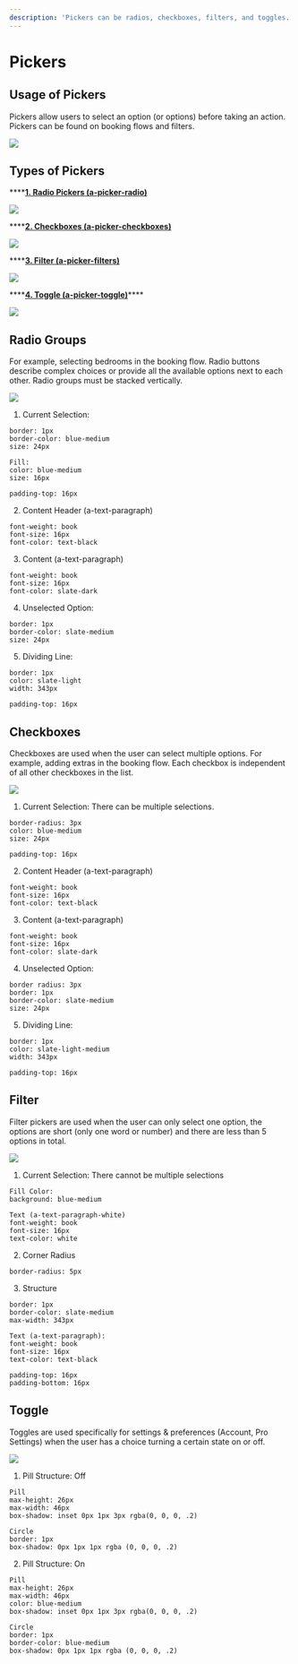 ```yaml
---
description: 'Pickers can be radios, checkboxes, filters, and toggles.'
---
```


# Pickers

## Usage of Pickers

Pickers allow users to select an option \(or options\) before taking an action. Pickers can be found on booking flows and filters.

![](../.gitbook/assets/picker-overview.png)

## Types of Pickers

\*\*\*\*[**1. Radio Pickers \(a-picker-radio\)**](pickers.md#radio-groups)

![](../.gitbook/assets/radio%20%281%29.png)

\*\*\*\*[**2. Checkboxes \(a-picker-checkboxes\)**](pickers.md#checkboxes)

![](../.gitbook/assets/checkbox.png)

\*\*\*\*[**3. Filter \(a-picker-filters\)**](pickers.md#filter)

![](../.gitbook/assets/picker-1.png)

\*\*\*\*[**4. Toggle \(a-picker-toggle\)**](pickers.md#toggle)\*\*\*\*

![](../.gitbook/assets/toggle.png)

## Radio Groups

For example, selecting bedrooms in the booking flow. Radio buttons describe complex choices or provide all the available options next to each other. Radio groups must be stacked vertically.

![](../.gitbook/assets/radio.png)

1. Current Selection:

```text
border: 1px
border-color: blue-medium
size: 24px

Fill:
color: blue-medium
size: 16px

padding-top: 16px
```

2. Content Header \(a-text-paragraph\)

```text
font-weight: book
font-size: 16px
font-color: text-black
```

3. Content \(a-text-paragraph\)

```text
font-weight: book
font-size: 16px
font-color: slate-dark
```

4. Unselected Option:

```text
border: 1px
border-color: slate-medium
size: 24px
```

5. Dividing Line:

```text
border: 1px
color: slate-light
width: 343px

padding-top: 16px
```

## Checkboxes

Checkboxes are used when the user can select multiple options. For example, adding extras in the booking flow. Each checkbox is independent of all other checkboxes in the list.

![](../.gitbook/assets/checkboxes.png)

1. Current Selection: There can be multiple selections.

```text
border-radius: 3px
color: blue-medium
size: 24px

padding-top: 16px
```

2. Content Header \(a-text-paragraph\)

```text
font-weight: book
font-size: 16px
font-color: text-black
```

3. Content \(a-text-paragraph\)

```text
font-weight: book
font-size: 16px
font-color: slate-dark
```

4. Unselected Option:

```text
border radius: 3px
border: 1px
border-color: slate-medium
size: 24px
```

5. Dividing Line:

```text
border: 1px
color: slate-light-medium
width: 343px

padding-top: 16px
```

## Filter

Filter pickers are used when the user can only select one option, the options are short \(only one word or number\) and there are less than 5 options in total.

![](../.gitbook/assets/filter%20%282%29.png)

1. Current Selection: There cannot be multiple selections

```text
Fill Color: 
background: blue-medium

Text (a-text-paragraph-white)
font-weight: book
font-size: 16px
text-color: white
```

2. Corner Radius

```text
border-radius: 5px
```

3. Structure

```text
border: 1px
border-color: slate-medium
max-width: 343px

Text (a-text-paragraph):
font-weight: book
font-size: 16px
text-color: text-black

padding-top: 16px
padding-bottom: 16px 
```

## Toggle

Toggles are used specifically for settings & preferences \(Account, Pro Settings\) when the user has a choice turning a certain state on or off.

![](../.gitbook/assets/toggle%20%281%29.png)

1. Pill Structure: Off

```text
Pill
max-height: 26px
max-width: 46px
box-shadow: inset 0px 1px 3px rgba(0, 0, 0, .2)

Circle
border: 1px
box-shadow: 0px 1px 1px rgba (0, 0, 0, .2)
```

2. Pill Structure: On

```text
Pill
max-height: 26px
max-width: 46px
color: blue-medium
box-shadow: inset 0px 1px 3px rgba(0, 0, 0, .2)

Circle
border: 1px
border-color: blue-medium
box-shadow: 0px 1px 1px rgba (0, 0, 0, .2)
```



